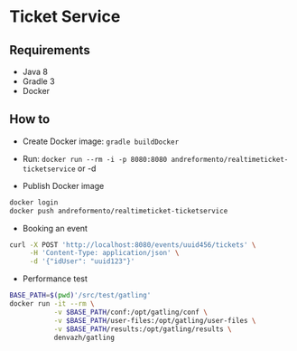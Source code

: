 # Ticket Service

## Requirements

- Java 8
- Gradle 3
- Docker

## How to

- Create Docker image: `gradle buildDocker`

- Run: `docker run --rm -i -p 8080:8080 andreformento/realtimeticket-ticketservice` or -d

- Publish Docker image
```bash
docker login
docker push andreformento/realtimeticket-ticketservice
```

- Booking an event

```bash
curl -X POST 'http://localhost:8080/events/uuid456/tickets' \
     -H 'Content-Type: application/json' \
     -d '{"idUser": "uuid123"}'
```

- Performance test
```bash
BASE_PATH=$(pwd)'/src/test/gatling'
docker run -it --rm \
           -v $BASE_PATH/conf:/opt/gatling/conf \
           -v $BASE_PATH/user-files:/opt/gatling/user-files \
           -v $BASE_PATH/results:/opt/gatling/results \
           denvazh/gatling
```
